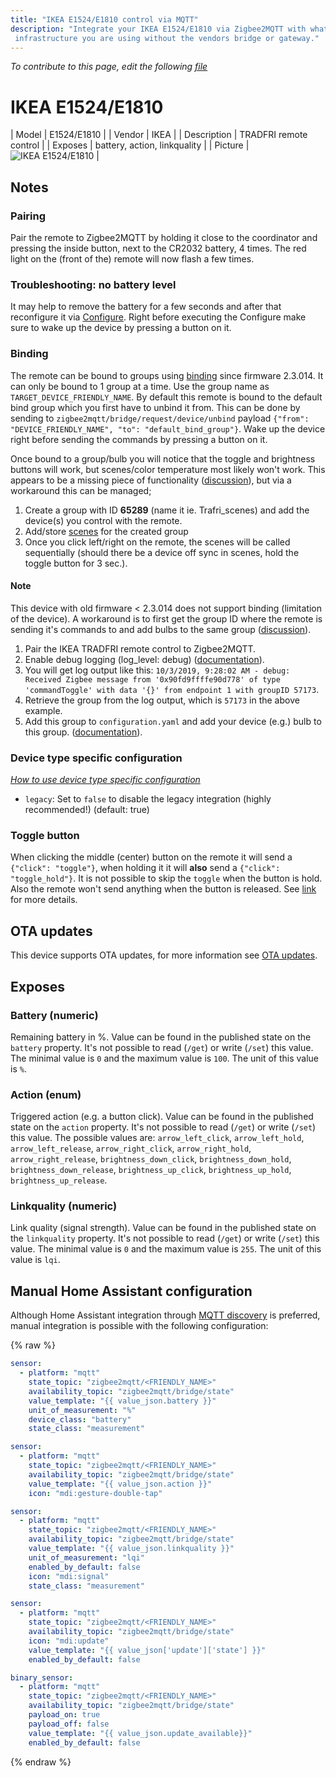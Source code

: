 ```yaml
---
title: "IKEA E1524/E1810 control via MQTT"
description: "Integrate your IKEA E1524/E1810 via Zigbee2MQTT with whatever smart home
 infrastructure you are using without the vendors bridge or gateway."
---
```


*To contribute to this page, edit the following
[file](https://github.com/Koenkk/zigbee2mqtt.io/blob/master/docs/devices/E1524_E1810.md)*

# IKEA E1524/E1810

| Model | E1524/E1810  |
| Vendor  | IKEA  |
| Description | TRADFRI remote control |
| Exposes | battery, action, linkquality |
| Picture | ![IKEA E1524/E1810](../images/devices/E1524-E1810.jpg) |

## Notes


### Pairing
Pair the remote to Zigbee2MQTT by holding it close to the coordinator and
pressing the inside button, next to the CR2032 battery, 4 times.
The red light on the (front of the) remote will now flash a few times.

### Troubleshooting: no battery level
It may help to remove the battery for a few seconds and after that reconfigure it via [Configure](../information/mqtt_topics_and_message_structure.md#zigbee2mqttbridgeconfigure). Right before executing the Configure make sure to wake up the device by pressing a button on it.


### Binding
The remote can be bound to groups using [binding](../information/binding) since firmware 2.3.014.
It can only be bound to 1 group at a time. Use the group name as `TARGET_DEVICE_FRIENDLY_NAME`.
By default this remote is bound to the default bind group which you first have to unbind it from.
This can be done by sending to `zigbee2mqtt/bridge/request/device/unbind` payload `{"from": "DEVICE_FRIENDLY_NAME", "to": "default_bind_group"}`.
Wake up the device right before sending the commands by pressing a button on it.

Once bound to a group/bulb you will notice that the toggle and brightness buttons will work, but scenes/color temperature most likely won't work. This appears to be a missing piece of functionality ([discussion](https://github.com/Koenkk/zigbee2mqtt/issues/1232)), but via a workaround this can be managed;
1. Create a group with ID **65289** (name it ie. Trafri_scenes) and add the device(s) you control with the remote.
2. Add/store [scenes](https://www.zigbee2mqtt.io/information/scenes.html) for the created group
3. Once you click left/right on the remote, the scenes will be called sequentially (should there be a device off sync in scenes, hold the toggle button for 3 sec.).

#### Note
This device with old firmware < 2.3.014 does not support binding (limitation of the device). A workaround is to first
get the group ID where the remote is sending it's commands to and add bulbs to the
same group ([discussion](https://github.com/Koenkk/zigbee2mqtt/issues/782#issuecomment-514526256)).

1. Pair the IKEA TRADFRI remote control to Zigbee2MQTT.
2. Enable debug logging (log_level: debug) ([documentation](../information/configuration.md)).
3. You will get log output like this: `10/3/2019, 9:28:02 AM - debug: Received Zigbee message from '0x90fd9ffffe90d778'
of type 'commandToggle' with data '{}' from endpoint 1 with groupID 57173`.
4. Retrieve the group from the log output, which is `57173` in the above example.
5. Add this group to `configuration.yaml` and add your device (e.g.) bulb to this group.
([documentation](../information/groups.md)).

### Device type specific configuration
*[How to use device type specific configuration](../information/configuration.md)*

* `legacy`: Set to `false` to disable the legacy integration (highly recommended!) (default: true)


### Toggle button
When clicking the middle (center) button on the remote it will send a `{"click": "toggle"}`, when holding it
it will **also** send a `{"click": "toggle_hold"}`. It is not possible to skip the `toggle` when the button is hold.
Also the remote won't send anything when the button is released.
See [link](https://github.com/Koenkk/zigbee2mqtt/issues/2077#issuecomment-538691885) for more details.


## OTA updates
This device supports OTA updates, for more information see [OTA updates](../information/ota_updates.md).


## Exposes

### Battery (numeric)
Remaining battery in %.
Value can be found in the published state on the `battery` property.
It's not possible to read (`/get`) or write (`/set`) this value.
The minimal value is `0` and the maximum value is `100`.
The unit of this value is `%`.

### Action (enum)
Triggered action (e.g. a button click).
Value can be found in the published state on the `action` property.
It's not possible to read (`/get`) or write (`/set`) this value.
The possible values are: `arrow_left_click`, `arrow_left_hold`, `arrow_left_release`, `arrow_right_click`, `arrow_right_hold`, `arrow_right_release`, `brightness_down_click`, `brightness_down_hold`, `brightness_down_release`, `brightness_up_click`, `brightness_up_hold`, `brightness_up_release`.

### Linkquality (numeric)
Link quality (signal strength).
Value can be found in the published state on the `linkquality` property.
It's not possible to read (`/get`) or write (`/set`) this value.
The minimal value is `0` and the maximum value is `255`.
The unit of this value is `lqi`.

## Manual Home Assistant configuration
Although Home Assistant integration through [MQTT discovery](../integration/home_assistant) is preferred,
manual integration is possible with the following configuration:


{% raw %}
```yaml
sensor:
  - platform: "mqtt"
    state_topic: "zigbee2mqtt/<FRIENDLY_NAME>"
    availability_topic: "zigbee2mqtt/bridge/state"
    value_template: "{{ value_json.battery }}"
    unit_of_measurement: "%"
    device_class: "battery"
    state_class: "measurement"

sensor:
  - platform: "mqtt"
    state_topic: "zigbee2mqtt/<FRIENDLY_NAME>"
    availability_topic: "zigbee2mqtt/bridge/state"
    value_template: "{{ value_json.action }}"
    icon: "mdi:gesture-double-tap"

sensor:
  - platform: "mqtt"
    state_topic: "zigbee2mqtt/<FRIENDLY_NAME>"
    availability_topic: "zigbee2mqtt/bridge/state"
    value_template: "{{ value_json.linkquality }}"
    unit_of_measurement: "lqi"
    enabled_by_default: false
    icon: "mdi:signal"
    state_class: "measurement"

sensor:
  - platform: "mqtt"
    state_topic: "zigbee2mqtt/<FRIENDLY_NAME>"
    availability_topic: "zigbee2mqtt/bridge/state"
    icon: "mdi:update"
    value_template: "{{ value_json['update']['state'] }}"
    enabled_by_default: false

binary_sensor:
  - platform: "mqtt"
    state_topic: "zigbee2mqtt/<FRIENDLY_NAME>"
    availability_topic: "zigbee2mqtt/bridge/state"
    payload_on: true
    payload_off: false
    value_template: "{{ value_json.update_available}}"
    enabled_by_default: false
```
{% endraw %}


